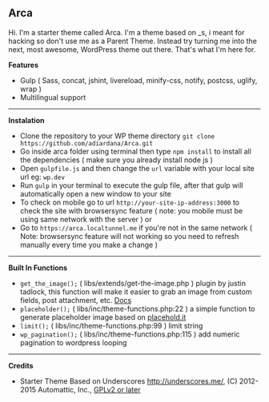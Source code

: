 ## Arca ##

Hi. I'm a starter theme called Arca. I'm a theme based on _s, i meant for hacking so don't use me as a Parent Theme. Instead try turning me into the next, most awesome, WordPress theme out there. That's what I'm here for.

**Features**

 - Gulp ( Sass, concat, jshint, livereload, minify-css, notify, postcss, uglify, wrap )
 -  Multilingual support

----------

**Instalation**

 - Clone the repository to your WP theme directory `git clone https://github.com/adiardana/Arca.git`
 - Go inside arca folder using terminal then type `npm install` to install all the dependencies ( make sure you already install node js )
 - Open `gulpfile.js` and then change the `url` variable with your local site url eg: `wp.dev`
 - Run `gulp` in your terminal to execute the gulp file, after that gulp will automatically open a new window to your site
 - To check on mobile go to url `http://your-site-ip-address:3000` to check the site with browsersync feature ( note: you mobile must be using same network with the server ) or
 - Go to `https://arca.localtunnel.me` if you're not in the same network ( Note: browsersync feature will not working so you need to refresh manually every time you make a change )

----------


**Built In Functions**

 - `get_the_image();` ( libs/extends/get-the-image.php ) plugin by justin tadlock, this function will make it easier to grab an image from custom fields, post attachment, etc. [Docs](https://github.com/justintadlock/get-the-image)
 - `placeholder();` ( libs/inc/theme-functions.php:22 ) a simple function to generate placeholder image based on [placehold.it](http://placehold.it)
 - `limit();` ( libs/inc/theme-functions.php:99 ) limit string
 - `wp_pagination();` ( libs/inc/theme-functions.php:115 ) add numeric pagination to wordpress looping


----------

**Credits**

 - Starter Theme Based on Underscores http://underscores.me/, (C) 2012-2015 Automattic, Inc., [GPLv2 or later](https://www.gnu.org/licenses/gpl-2.0.html)